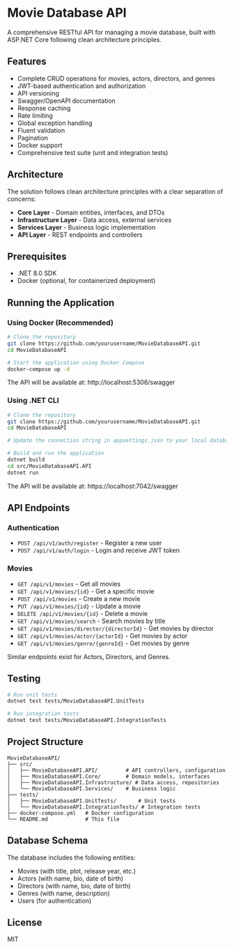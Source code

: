 # Movie Database API

A comprehensive RESTful API for managing a movie database, built with ASP.NET Core following clean architecture principles.

## Features

- Complete CRUD operations for movies, actors, directors, and genres
- JWT-based authentication and authorization
- API versioning
- Swagger/OpenAPI documentation
- Response caching
- Rate limiting
- Global exception handling
- Fluent validation
- Pagination
- Docker support
- Comprehensive test suite (unit and integration tests)

## Architecture

The solution follows clean architecture principles with a clear separation of concerns:

- **Core Layer** - Domain entities, interfaces, and DTOs
- **Infrastructure Layer** - Data access, external services
- **Services Layer** - Business logic implementation
- **API Layer** - REST endpoints and controllers

## Prerequisites

- .NET 8.0 SDK
- Docker (optional, for containerized deployment)

## Running the Application

### Using Docker (Recommended)

```bash
# Clone the repository
git clone https://github.com/yourusername/MovieDatabaseAPI.git
cd MovieDatabaseAPI

# Start the application using Docker Compose
docker-compose up -d
```

The API will be available at: http://localhost:5306/swagger

### Using .NET CLI

```bash
# Clone the repository
git clone https://github.com/yourusername/MovieDatabaseAPI.git
cd MovieDatabaseAPI

# Update the connection string in appsettings.json to your local database

# Build and run the application
dotnet build
cd src/MovieDatabaseAPI.API
dotnet run
```

The API will be available at: https://localhost:7042/swagger

## API Endpoints

### Authentication
- `POST /api/v1/auth/register` - Register a new user
- `POST /api/v1/auth/login` - Login and receive JWT token

### Movies
- `GET /api/v1/movies` - Get all movies
- `GET /api/v1/movies/{id}` - Get a specific movie
- `POST /api/v1/movies` - Create a new movie
- `PUT /api/v1/movies/{id}` - Update a movie
- `DELETE /api/v1/movies/{id}` - Delete a movie
- `GET /api/v1/movies/search` - Search movies by title
- `GET /api/v1/movies/director/{directorId}` - Get movies by director
- `GET /api/v1/movies/actor/{actorId}` - Get movies by actor
- `GET /api/v1/movies/genre/{genreId}` - Get movies by genre

Similar endpoints exist for Actors, Directors, and Genres.

## Testing

```bash
# Run unit tests
dotnet test tests/MovieDatabaseAPI.UnitTests

# Run integration tests
dotnet test tests/MovieDatabaseAPI.IntegrationTests
```

## Project Structure

```
MovieDatabaseAPI/
├── src/
│   ├── MovieDatabaseAPI.API/         # API controllers, configuration
│   ├── MovieDatabaseAPI.Core/        # Domain models, interfaces
│   ├── MovieDatabaseAPI.Infrastructure/ # Data access, repositories
│   └── MovieDatabaseAPI.Services/    # Business logic
├── tests/
│   ├── MovieDatabaseAPI.UnitTests/       # Unit tests
│   └── MovieDatabaseAPI.IntegrationTests/ # Integration tests
├── docker-compose.yml   # Docker configuration
└── README.md            # This file
```

## Database Schema

The database includes the following entities:
- Movies (with title, plot, release year, etc.)
- Actors (with name, bio, date of birth)
- Directors (with name, bio, date of birth)
- Genres (with name, description)
- Users (for authentication)

## License

MIT